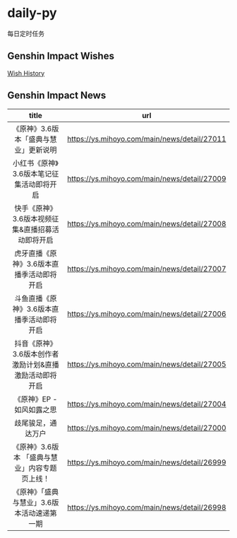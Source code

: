 # daily-py
每日定时任务


## Genshin Impact Wishes
[Wish History](./genshin_impact_wish.md)


## Genshin Impact News

| title | url |
|:---:|:---:|
| 《原神》3.6版本「盛典与慧业」更新说明 | https://ys.mihoyo.com/main/news/detail/27011 |
| 小红书《原神》3.6版本笔记征集活动即将开启 | https://ys.mihoyo.com/main/news/detail/27009 |
| 快手《原神》3.6版本视频征集&amp;直播招募活动即将开启 | https://ys.mihoyo.com/main/news/detail/27008 |
| 虎牙直播《原神》3.6版本直播季活动即将开启 | https://ys.mihoyo.com/main/news/detail/27007 |
| 斗鱼直播《原神》3.6版本直播季活动即将开启 | https://ys.mihoyo.com/main/news/detail/27006 |
| 抖音《原神》3.6版本创作者激励计划&amp;直播激励活动即将开启 | https://ys.mihoyo.com/main/news/detail/27005 |
| 《原神》EP - 如风如露之思 | https://ys.mihoyo.com/main/news/detail/27004 |
| 歧尾骏足，通达万户 | https://ys.mihoyo.com/main/news/detail/27000 |
| 《原神》3.6版本 「盛典与慧业」内容专题页上线！ | https://ys.mihoyo.com/main/news/detail/26999 |
| 《原神》「盛典与慧业」3.6版本活动速递第一期 | https://ys.mihoyo.com/main/news/detail/26998 |

